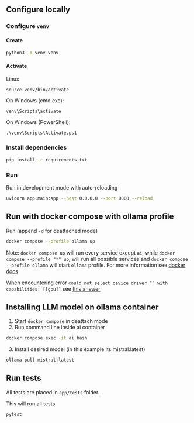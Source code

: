 ## Configure locally

### Configure `venv`

#### Create

```bash
python3 -m venv venv
```

#### Activate

Linux

`source venv/bin/activate`

On Windows (cmd.exe):

```bash
venv\Scripts\activate
```

On Windows (PowerShell):

```
.\venv\Scripts\Activate.ps1
```

### Install dependencies

```bash
pip install -r requirements.txt
```

### Run

Run in development mode with auto-reloading

```bash
uvicorn app.main:app --host 0.0.0.0 --port 8000 --reload
```

## Run with docker compose with ollama profile

Run (append `-d` for deattached mode)

```bash
docker compose --profile ollama up
```

Note: `docker compose up` will run every service except `ai`, while `docker compose --profile "*" up`, will run all possible services and `docker compose --profile ollama` will start `ollama` profile. For more information see [docker docs](https://docs.docker.com/compose/how-tos/profiles/)

When encountering error `could not select device driver “” with capabilities: [[gpu]]` see [this answer](https://forums.developer.nvidia.com/t/could-not-select-device-driver-with-capabilities-gpu/80200/2)

## Installing LLM model on ollama container

1. Start `docker compose` in deattach mode
2. Run command line inside ai container

```bash
docker compose exec -it ai bash
```

3. Install desired model (in this example its mistral:latest)

```bash
ollama pull mistral:latest
```

## Run tests

All tests are placed in `app/tests` folder.

This will run all tests

```bash
pytest
```
